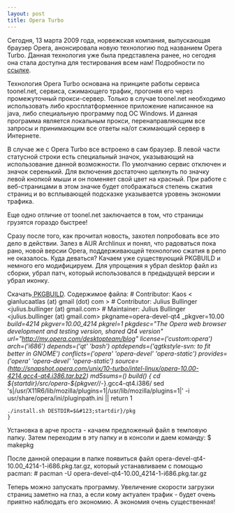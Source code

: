 ```yaml
--- 
layout: post
title: Opera Turbo
---
```

Сегодня, 13 марта 2009 года, норвежская компания, выпускающая  браузер Opera, анонсировала новую технологию под названием Opera Turbo. Данная технология уже была представлена ранее, но сегодня она стала доступна для тестирования всем нам! Подробности по <a href="http://labs.opera.com/news/2009/03/13/" target="_blank">ссылке</a>.

Технология Opera Turbo основана на принципе работы сервиса toonel.net, сервиса, сжимающего трафик, прогоняя его через промежуточный прокси-сервер. Только в случае toonel.net необходимо использовать либо кросплатформенное приложение написанное на java, либо специальную программу под ОС Windows. И данная программа является локальным прокси, перенаправляющим все запросы и принимающим все ответы на/от сжимающий сервер в Интернете.

В случае же с Opera Turbo все встроено в сам браузер. В левой части статусной строки есть специальный значок, указывающий на использование данной возможности. По умолчанию сервис отключен и значок серенький. Для включения достаточно щелкнуть по значку левой кнопкой мыши и он поменяет свой цвет на красный. При работе с веб-страницами в этом значке будет отображаться степень сжатия страниц и во всплывающей подсказке указывается уровень экономии трафика.

Еще одно отличие от toonel.net заключается в том, что страницы грузятся гораздо быстрее!

Сразу после того, как прочитал новость, захотел попробовать все это дело в действии. Залез в AUR Archlinux и понял, что радоваться пока рано, новой версии Opera, поддерживающей технологию сжатия в репо не оказалось. Куда деваться? Качаем уже существующий PKGBUILD и немного его модифицируем. Для упрощения я убрал desktop файл из сборки, убрал патч, который использовался в предыдущей версии и убрал иконку.

Скачать<a href="http://static.juev.ru/2009/03/pkgbuild"> PKGBUILD</a>. Содержимое файла:
    # Contributor: Kaos &lt; gianlucaatlas (at) gmail (dot) com &gt;
    # Contributor: Julius Bullinger &lt;julius.bullinger (at) gmail.com&gt;
    # Maintainer: Julius Bullinger &lt;julius.bullinger (at) gmail.com&gt;
    pkgname=opera-devel-qt4
    _pkgver=10.00
    _build=4214
    pkgver=10.00_4214
    pkgrel=1
    pkgdesc="The Opera web browser development and testing version, shared Qt4 version"
    url="http://my.opera.com/desktopteam/blog"
    license=('custom:opera')
    arch=('i686')
    depends=('qt' 'bash')
    optdepends=('qgtkstyle-svn: to fit better in GNOME')
    conflicts=('opera' 'opera-devel' 'opera-static')
    provides=('opera' 'opera-devel' 'opera-static')
    source=(http://snapshot.opera.com/unix/10-turbo/intel-linux/opera-10.00-4214.gcc4-qt4.i386.tar.bz2)
    md5sums=()
    build() &#123;
    cd $&#123;startdir}/src/opera-$&#123;pkgver/_/-}.gcc4-qt4.i386/
    sed 's|/usr/X11R6/lib/mozilla/plugins=1|/usr/lib/mozilla/plugins=1|' -i usr/share/opera/ini/pluginpath.ini || return 1
    
    ./install.sh DESTDIR=$&#123;startdir}/pkg
    }

Установка в арче проста - качаем предложеный файл в темповую папку. Затем переходим в эту папку и в консоли и даем команду:
    $ makepkg

После данной операции в папке появиться файл opera-devel-qt4-10.00_4214-1-i686.pkg.tar.gz, который устанавливаем с помощью pacman:
    # pacman -U opera-devel-qt4-10.00_4214-1-i686.pkg.tar.gz

Теперь можно запускать программу. Увеличение скорости загрузки страниц заметно на глаз, а если кому актуален трафик - будет очень приятно наблюдать его экономию. А экономия очень существенная!
